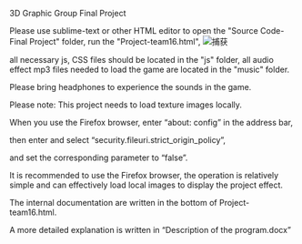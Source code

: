 3D Graphic Group Final Project


Please use sublime-text or other HTML editor to open the "Source Code-Final Project" folder, run the "Project-team16.html",
![捕获](https://user-images.githubusercontent.com/60112459/140650813-ef187b42-486d-4e67-af61-54aa512f52ad.PNG)


all necessary js, CSS files should be located in the "js" folder, all audio effect mp3 files needed to load the game are located in the "music" folder.

Please bring headphones to experience the sounds in the game.

Please note: This project needs to load texture images locally. 

When you use the Firefox browser, enter “about: config” in the address bar, 

then enter and select “security.fileuri.strict_origin_policy”, 

and set the corresponding parameter to “false”. 

It is recommended to use the Firefox browser, the operation is relatively simple and can effectively load local images to display the project effect.

The internal documentation are written in the bottom of Project-team16.html.

A more detailed explanation is written in “Description of the program.docx”
